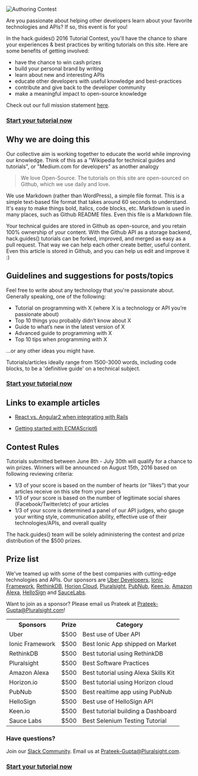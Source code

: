 ![Authoring Contest](https://raw.githubusercontent.com/pluralsight/guides/master/images/822fd924-4024-41ae-8381-f723a460d140.png)


Are you passionate about helping other developers learn about your favorite technologies and APIs?  If so, this event is for you!

In the hack.guides() 2016 Tutorial Contest, you'll have the chance to share your experiences & best practices by writing tutorials on this site.  Here are some benefits of getting involved:

* have the chance to win cash prizes
* build your personal brand by writing
* learn about new and interesting APIs
* educate other developers with useful knowledge and best-practices
* contribute and give back to the developer community
* make a meaningful impact to open-source knowledge

Check out our full mission statement [here](http://tutorials.pluralsight.com/faq/).

### [Start your tutorial now](http://tutorials.pluralsight.com/write/)

## Why we are doing this

Our collective aim is working together to educate the world while improving our knowledge. Think of this as a "Wikipedia for technical guides and tutorials", or "Medium.com for developers" as another analogy

>We love Open-Source.  The tutorials on this site are open-sourced on Github, which we use daily and love.

We use Markdown (rather than WordPress), a simple file format. This is a simple text-based file format that takes around 60 seconds to understand. It's easy to make things bold, italics, code blocks, etc. Markdown is used in many places, such as Github README files. Even this file is a Markdown file.

Your technical guides are stored in Github as open-source, and you retain 100% ownership of your content.  With the Github API as a storage backend, hack.guides() tutorials can be forked, improved, and merged as easy as a pull request.  That way we can help each other create better, useful content.  Even this article is stored in Github, and you can help us edit and improve it :)


## Guidelines and suggestions for posts/topics

Feel free to write about any technology that you're passionate about. Generally speaking, one of the following:

- Tutorial on programming with X (where X is a technology or API you’re passionate about)
- Top 10 things you probably didn’t know about X
- Guide to what’s new in the latest version of X
- Advanced guide to programming with X
- Top 10 tips when programming with X

...or any other ideas you might have. 

Tutorials/articles ideally range from 1500-3000 words, including code blocks, to be a 'definitive guide' on a technical subject.

### [Start your tutorial now](http://tutorials.pluralsight.com/write/)


## Links to example articles

- [React vs. Angular2 when integrating with Rails](http://tutorials.pluralsight.com/ruby-ruby-on-rails/react-vs-angular-2-integration-with-rails)

- [Getting started with ECMAScript6](http://tutorials.pluralsight.com/front-end-javascript/getting-started-with-ecmascript6)

## Contest Rules

Tutorials submitted between June 8th - July 30th will qualify for a chance to win prizes.  Winners will be announced on August 15th, 2016 based on following reviewing criteria:

* 1/3 of your score is based on the number of hearts (or "likes") that your articles receive on this site from your peers
* 1/3 of your score is based on the number of legitimate social shares (Facebook/Twitter/etc) of your articles
* 1/3 of your score is determined a panel of our API judges, who gauge your writing style, communication ability, effective use of their technologies/APIs, and overall quality

The hack.guides() team will be solely administering the contest and prize distribution of the $500 prizes.

## Prize list

We've teamed up with some of the best companies with cutting-edge technologies and APIs. Our sponsors are [Uber Developers](https://developer.uber.com/), [Ionic Framework](http://ionicframework.com/), [RethinkDB](http://rethinkdb.com/), [Horion Cloud](http://horizon.io), [Pluralsight](http://pluralsight.com/), [PubNub](http://pubnub.com/), [Keen.io](http://keen.io), [Amazon Alexa](https://developer.amazon.com/public/solutions/alexa/alexa-skills-kit), [HelloSign](https://www.hellosign.com/api) and [SauceLabs](http://saucelabs.com/).

Want to join as a sponsor? Please email us Prateek at Prateek-Gupta@Pluralsight.com!

<table>
  <tr>
    <th>Sponsors</th>
    <th>Prize</th>
    <th>Category</th>
  </tr>
  <tr>
    <td>Uber</td>
    <td>$500</td>
    <td>Best use of Uber API</td>
  </tr>
  <tr>
    <td>Ionic Framework</td>
    <td>$500</td>
    <td>Best Ionic App shipped on Market</td>
  </tr>
  <tr>
    <td>RethinkDB</td>
    <td>$500</td>
    <td>Best tutorial using RethinkDB</td>
  </tr>
  <tr>
    <td>Pluralsight</td>
    <td>$500</td>
    <td>Best Software Practices</td>
  </tr>
  <tr>
    <td>Amazon Alexa</td>
    <td>$500</td>
    <td>Best tutorial using Alexa Skills Kit</td>
  </tr>
  <tr>
    <td>Horizon.io</td>
    <td>$500</td>
    <td>Best tutorial using Horizon cloud</td>
  </tr>
  <tr>
    <td>PubNub</td>
    <td>$500</td>
    <td>Best realtime app using PubNub</td>
  </tr>
  <tr>
    <td>HelloSign</td>
    <td>$500</td>
    <td>Best use of HelloSign API</td>
  </tr>
  <tr>
    <td>Keen.io</td>
    <td>$500</td>
    <td>Best tutorial building a Dashboard </td>
  </tr>
  <tr>
    <td>Sauce Labs</td>
    <td>$500</td>
    <td>Best Selenium Testing Tutorial</td>
  </tr>
</table>

### Have questions?

Join our [Slack Community](https://hackguides.herokuapp.com/).
Email us at Prateek-Gupta@Pluralsight.com.

### [Start your tutorial now](http://tutorials.pluralsight.com/write/)

